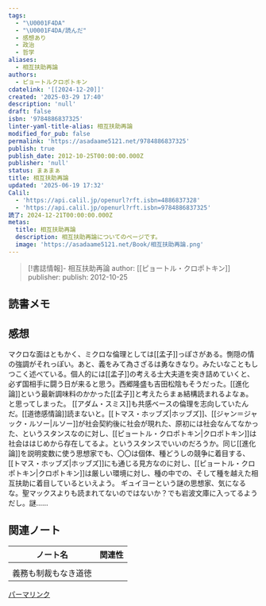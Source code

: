 ```yaml
---
tags:
  - "\U0001F4DA"
  - "\U0001F4DA/読んだ"
  - 感想あり
  - 政治
  - 哲学
aliases:
  - 相互扶助再論
authors:
  - ピョートルクロポトキン
cdatelink: '[[2024-12-20]]'
created: '2025-03-29 17:40'
description: 'null'
draft: false
isbn: '9784886837325'
linter-yaml-title-alias: 相互扶助再論
modified_for_pub: false
permalink: 'https://asadaame5121.net/9784886837325'
publish: true
publish_date: 2012-10-25T00:00:00.000Z
publisher: 'null'
status: まぁまぁ
title: 相互扶助再論
updated: '2025-06-19 17:32'
Calil:
  - 'https://api.calil.jp/openurl?rft.isbn=4886837328'
  - 'https://api.calil.jp/openurl?rft.isbn=9784886837325'
読了: 2024-12-21T00:00:00.000Z
metas:
  title: 相互扶助再論
  description: 相互扶助再論についてのページです。
  image: 'https://asadaame5121.net/Book/相互扶助再論.png'
---
```

> [!書誌情報]- 相互扶助再論 author: [[ピョートル・クロポトキン]] publisher:
> publish: 2012-10-25

## 読書メモ

## 感想

マクロな面はともかく、ミクロな倫理としては[[孟子]]っぽさがある。惻隠の情の強調がそれっぽい。あと、義をみて為さざるは勇なきなり。みたいなこともしつこく述べている。個人的には[[孟子]]の考える士大夫道を突き詰めていくと、必ず国相手に闘う日が来ると思う。西郷隆盛も吉田松陰もそうだった。[[進化論]]という最新調味料のかかった[[孟子]]と考えたらまぁ結構読まれるよなぁ。と思ってしまった。
[[アダム・スミス]]も共感ベースの倫理を志向していたんだ。[[道徳感情論]]読まないと。[[トマス・ホッブズ|ホッブズ]]、[[ジャン＝ジャック・ルソー|ルソー]]が社会契約後に社会が現れた、原初には社会なんてなかった、というスタンスなのに対し、[[ピョートル・クロポトキン|クロポトキン]]は社会ははじめから存在してるよ。というスタンスでいいのだろうか。同じ[[進化論]]を説明変数に使う思想家でも、〇〇は個体、種どうしの競争に着目する、[[トマス・ホッブズ|ホッブズ]]にも通じる見方なのに対し、[[ピョートル・クロポトキン|クロポトキン]]は厳しい環境に対し、種の中での、そして種を越えた相互扶助に着目しているといえよう。
ギュイヨーという謎の思想家、気になるな。聖マックスよりも読まれてないのではないか？でも岩波文庫に入ってるようだし。謎……

## 関連ノート

| ノート名             | 関連性 |
| -------------------- | ------ |
|                      |        |
| 義務も制裁もなき道徳 |        |

<a class="u-url" href="https://asadaame5121.net/相互扶助再論">パーマリンク</a>
